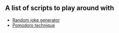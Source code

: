 ## A list of scripts to play around with

* [Random joke generator](dadjokes.sh)
* [Pomodoro technique](https://github.com/walindi/Pomodoro/blob/main/pomodoro.sh)

